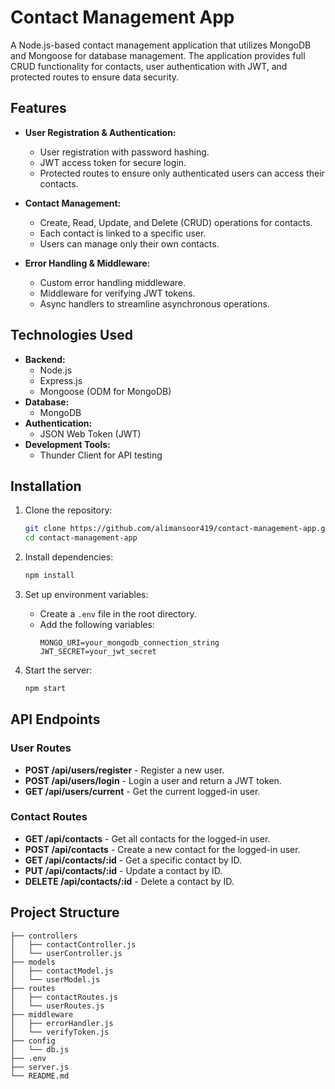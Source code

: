 # Contact Management App

A Node.js-based contact management application that utilizes MongoDB and Mongoose for database management. The application provides full CRUD functionality for contacts, user authentication with JWT, and protected routes to ensure data security.

## Features

- **User Registration & Authentication:**

  - User registration with password hashing.
  - JWT access token for secure login.
  - Protected routes to ensure only authenticated users can access their contacts.

- **Contact Management:**

  - Create, Read, Update, and Delete (CRUD) operations for contacts.
  - Each contact is linked to a specific user.
  - Users can manage only their own contacts.

- **Error Handling & Middleware:**
  - Custom error handling middleware.
  - Middleware for verifying JWT tokens.
  - Async handlers to streamline asynchronous operations.

## Technologies Used

- **Backend:**
  - Node.js
  - Express.js
  - Mongoose (ODM for MongoDB)
- **Database:**
  - MongoDB
- **Authentication:**
  - JSON Web Token (JWT)
- **Development Tools:**
  - Thunder Client for API testing

## Installation

1. Clone the repository:

   ```bash
   git clone https://github.com/alimansoor419/contact-management-app.git
   cd contact-management-app
   ```

2. Install dependencies:

   ```bash
   npm install
   ```

3. Set up environment variables:

   - Create a `.env` file in the root directory.
   - Add the following variables:
     ```
     MONGO_URI=your_mongodb_connection_string
     JWT_SECRET=your_jwt_secret
     ```

4. Start the server:
   ```bash
   npm start
   ```

## API Endpoints

### User Routes

- **POST /api/users/register** - Register a new user.
- **POST /api/users/login** - Login a user and return a JWT token.
- **GET /api/users/current** - Get the current logged-in user.

### Contact Routes

- **GET /api/contacts** - Get all contacts for the logged-in user.
- **POST /api/contacts** - Create a new contact for the logged-in user.
- **GET /api/contacts/:id** - Get a specific contact by ID.
- **PUT /api/contacts/:id** - Update a contact by ID.
- **DELETE /api/contacts/:id** - Delete a contact by ID.

## Project Structure

```
├── controllers
│   ├── contactController.js
│   └── userController.js
├── models
│   ├── contactModel.js
│   └── userModel.js
├── routes
│   ├── contactRoutes.js
│   └── userRoutes.js
├── middleware
│   ├── errorHandler.js
│   └── verifyToken.js
├── config
│   └── db.js
├── .env
├── server.js
└── README.md
```
